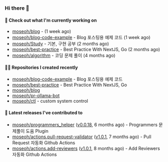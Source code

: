 ### Hi there 👋

#### 👷 Check out what I'm currently working on

- [moseoh/blog](https://github.com/moseoh/blog) -  (1 week ago)
- [moseoh/blog-code-example](https://github.com/moseoh/blog-code-example) - Blog 포스팅용 예제 코드 (1 week ago)
- [moseoh/Study](https://github.com/moseoh/Study) - 기본, 구현 공부 (2 months ago)
- [moseoh/best-practice](https://github.com/moseoh/best-practice) - Best Practice With NextJS, Go (2 months ago)
- [moseoh/algorithm](https://github.com/moseoh/algorithm) - 코딩 문제 풀이 (4 months ago)

#### 👨‍💻 Repositories I created recently

- [moseoh/blog-code-example](https://github.com/moseoh/blog-code-example) - Blog 포스팅용 예제 코드
- [moseoh/best-practice](https://github.com/moseoh/best-practice) - Best Practice With NextJS, Go
- [moseoh/blog](https://github.com/moseoh/blog)
- [moseoh/pr-ollama-bot](https://github.com/moseoh/pr-ollama-bot)
- [moseoh/ctl](https://github.com/moseoh/ctl) - custom system control

#### 🚀 Latest releases I've contributed to

- [moseoh/programmers_helper](https://github.com/moseoh/programmers_helper) ([v0.0.18](https://github.com/moseoh/programmers_helper/releases/tag/v0.0.18), 6 months ago) - Programmers 문제풀이 도움 Plugin
- [moseoh/actions.pull-request-validator](https://github.com/moseoh/actions.pull-request-validator) ([v1.0.1](https://github.com/moseoh/actions.pull-request-validator/releases/tag/v1.0.1), 7 months ago) - Pull Request 자동화 Github Actions
- [moseoh/actions.add-reviewers](https://github.com/moseoh/actions.add-reviewers) ([v1.0.1](https://github.com/moseoh/actions.add-reviewers/releases/tag/v1.0.1), 8 months ago) - Add Reviewers 자동화 Github Actions
